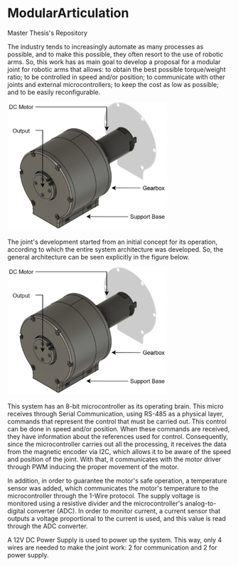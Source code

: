 # ModularArticulation
Master Thesis's Repository

The industry tends to increasingly automate as many processes as possible, and to make this possible, they often resort to the use of robotic arms. So, this work has as main goal to develop a proposal for a modular joint for robotic arms that allows: to obtain the best possible torque/weight ratio; to be controlled in speed and/or position; to communicate with other joints and external microcontrollers; to keep the cost as low as possible; and to be easily reconfigurable.

<img src="https://raw.githubusercontent.com/Marco201604163/ModularArticulation/main/Images/CompleteGearbox.jpg" width="360">

The joint's development started from an initial concept for its operation, according to which the entire system architecture was developed. So, the general architecture can be seen explicitly in the figure below.

<img src="https://raw.githubusercontent.com/Marco201604163/ModularArticulation/main/Images/CompleteGearbox.jpg" width="360">

This system has an 8-bit microcontroller as its operating brain. This micro receives through Serial Communication, using RS-485 as a physical layer, commands that represent the control that must be carried out. This control can be done in speed and/or position. When these commands are received, they have information about the references used for control.
Consequently, since the microcontroller carries out all the processing, it receives the data from the magnetic encoder via I2C, which allows it to be aware of the speed and position of the joint. With that, it communicates with the motor driver through PWM inducing the proper movement of the motor.

In addition, in order to guarantee the motor's safe operation, a temperature sensor was added, which communicates the motor's temperature to the microcontroller through the 1-Wire protocol. The supply voltage is monitored using a resistive divider and the microcontroller's analog-to-digital converter (ADC). In order to monitor current, a current sensor that outputs a voltage proportional to the current is used, and this value is read through the ADC converter.

A 12V DC Power Supply is used to power up the system. This way, only 4 wires are needed to make the joint work: 2 for communication and 2 for power supply.
